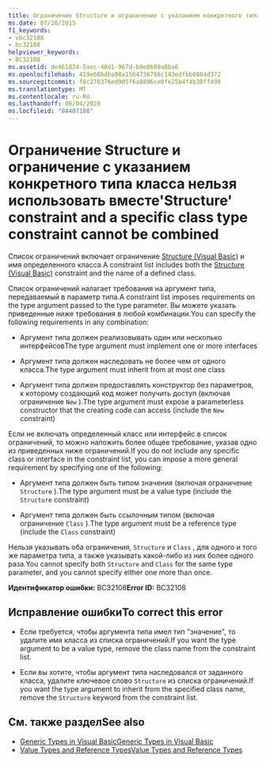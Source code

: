 ```yaml
---
title: Ограничение Structure и ограничение c указанием конкретного типа класса нельзя использовать вместе
ms.date: 07/20/2015
f1_keywords:
- vbc32108
- bc32108
helpviewer_keywords:
- BC32108
ms.assetid: de461824-5aec-48d1-967d-b0e0609a8ba6
ms.openlocfilehash: 419e66bdba98a15b4736786c143edfbb6804d372
ms.sourcegitcommit: f8c270376ed905f6a8896ce0fe25b4f4b38ff498
ms.translationtype: MT
ms.contentlocale: ru-RU
ms.lasthandoff: 06/04/2020
ms.locfileid: "84407188"
---
```

# <a name="structure-constraint-and-a-specific-class-type-constraint-cannot-be-combined"></a><span data-ttu-id="3d884-102">Ограничение Structure и ограничение c указанием конкретного типа класса нельзя использовать вместе</span><span class="sxs-lookup"><span data-stu-id="3d884-102">'Structure' constraint and a specific class type constraint cannot be combined</span></span>
<span data-ttu-id="3d884-103">Список ограничений включает ограничение [Structure (Visual Basic)](../language-reference/statements/structure-statement.md) и имя определенного класса.</span><span class="sxs-lookup"><span data-stu-id="3d884-103">A constraint list includes both the [Structure (Visual Basic)](../language-reference/statements/structure-statement.md) constraint and the name of a defined class.</span></span>  
  
 <span data-ttu-id="3d884-104">Список ограничений налагает требования на аргумент типа, передаваемый в параметр типа.</span><span class="sxs-lookup"><span data-stu-id="3d884-104">A constraint list imposes requirements on the type argument passed to the type parameter.</span></span> <span data-ttu-id="3d884-105">Вы можете указать приведенные ниже требования в любой комбинации.</span><span class="sxs-lookup"><span data-stu-id="3d884-105">You can specify the following requirements in any combination:</span></span>  
  
- <span data-ttu-id="3d884-106">Аргумент типа должен реализовывать один или несколько интерфейсов</span><span class="sxs-lookup"><span data-stu-id="3d884-106">The type argument must implement one or more interfaces</span></span>  
  
- <span data-ttu-id="3d884-107">Аргумент типа должен наследовать не более чем от одного класса.</span><span class="sxs-lookup"><span data-stu-id="3d884-107">The type argument must inherit from at most one class</span></span>  
  
- <span data-ttu-id="3d884-108">Аргумент типа должен предоставлять конструктор без параметров, к которому создающий код может получить доступ (включая ограничение `New` ).</span><span class="sxs-lookup"><span data-stu-id="3d884-108">The type argument must expose a parameterless constructor that the creating code can access (include the `New` constraint)</span></span>  
  
 <span data-ttu-id="3d884-109">Если не включать определенный класс или интерфейс в список ограничений, то можно наложить более общее требование, указав одно из приведенных ниже ограничений.</span><span class="sxs-lookup"><span data-stu-id="3d884-109">If you do not include any specific class or interface in the constraint list, you can impose a more general requirement by specifying one of the following:</span></span>  
  
- <span data-ttu-id="3d884-110">Аргумент типа должен быть типом значения (включая ограничение `Structure` ).</span><span class="sxs-lookup"><span data-stu-id="3d884-110">The type argument must be a value type (include the `Structure` constraint)</span></span>  
  
- <span data-ttu-id="3d884-111">Аргумент типа должен быть ссылочным типом (включая ограничение `Class` ).</span><span class="sxs-lookup"><span data-stu-id="3d884-111">The type argument must be a reference type (include the `Class` constraint)</span></span>  
  
 <span data-ttu-id="3d884-112">Нельзя указывать оба ограничения, `Structure` и `Class` , для одного и того же параметра типа, а также указывать какой-либо из них более одного раза.</span><span class="sxs-lookup"><span data-stu-id="3d884-112">You cannot specify both `Structure` and `Class` for the same type parameter, and you cannot specify either one more than once.</span></span>  
  
 <span data-ttu-id="3d884-113">**Идентификатор ошибки:** BC32108</span><span class="sxs-lookup"><span data-stu-id="3d884-113">**Error ID:** BC32108</span></span>  
  
## <a name="to-correct-this-error"></a><span data-ttu-id="3d884-114">Исправление ошибки</span><span class="sxs-lookup"><span data-stu-id="3d884-114">To correct this error</span></span>  
  
- <span data-ttu-id="3d884-115">Если требуется, чтобы аргумента типа имел тип "значение", то удалите имя класса из списка ограничений.</span><span class="sxs-lookup"><span data-stu-id="3d884-115">If you want the type argument to be a value type, remove the class name from the constraint list.</span></span>  
  
- <span data-ttu-id="3d884-116">Если вы хотите, чтобы аргумент типа наследовался от заданного класса, удалите ключевое слово `Structure` из списка ограничений.</span><span class="sxs-lookup"><span data-stu-id="3d884-116">If you want the type argument to inherit from the specified class name, remove the `Structure` keyword from the constraint list.</span></span>  
  
## <a name="see-also"></a><span data-ttu-id="3d884-117">См. также раздел</span><span class="sxs-lookup"><span data-stu-id="3d884-117">See also</span></span>

- [<span data-ttu-id="3d884-118">Generic Types in Visual Basic</span><span class="sxs-lookup"><span data-stu-id="3d884-118">Generic Types in Visual Basic</span></span>](../programming-guide/language-features/data-types/generic-types.md)
- [<span data-ttu-id="3d884-119">Value Types and Reference Types</span><span class="sxs-lookup"><span data-stu-id="3d884-119">Value Types and Reference Types</span></span>](../programming-guide/language-features/data-types/value-types-and-reference-types.md)
